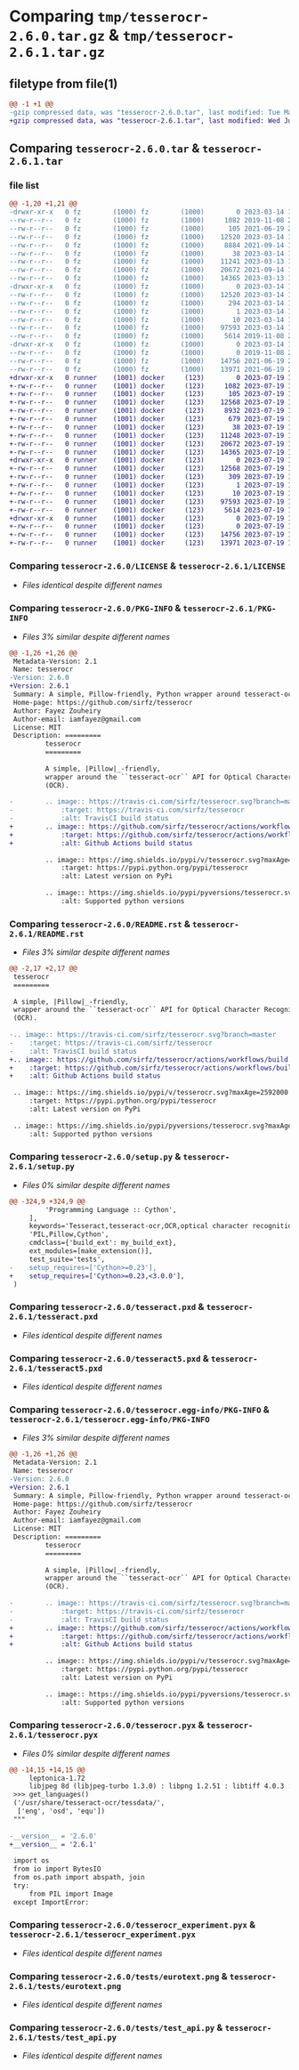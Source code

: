 # Comparing `tmp/tesserocr-2.6.0.tar.gz` & `tmp/tesserocr-2.6.1.tar.gz`

## filetype from file(1)

```diff
@@ -1 +1 @@
-gzip compressed data, was "tesserocr-2.6.0.tar", last modified: Tue Mar 14 12:54:18 2023, max compression
+gzip compressed data, was "tesserocr-2.6.1.tar", last modified: Wed Jul 19 13:28:32 2023, max compression
```

## Comparing `tesserocr-2.6.0.tar` & `tesserocr-2.6.1.tar`

### file list

```diff
@@ -1,20 +1,21 @@
-drwxr-xr-x   0 fz        (1000) fz        (1000)        0 2023-03-14 12:54:18.326918 tesserocr-2.6.0/
--rw-r--r--   0 fz        (1000) fz        (1000)     1082 2019-11-08 22:49:38.000000 tesserocr-2.6.0/LICENSE
--rw-r--r--   0 fz        (1000) fz        (1000)      105 2021-06-19 20:02:07.000000 tesserocr-2.6.0/MANIFEST.in
--rw-r--r--   0 fz        (1000) fz        (1000)    12520 2023-03-14 12:54:18.325920 tesserocr-2.6.0/PKG-INFO
--rw-r--r--   0 fz        (1000) fz        (1000)     8884 2021-09-14 12:55:56.000000 tesserocr-2.6.0/README.rst
--rw-r--r--   0 fz        (1000) fz        (1000)       38 2023-03-14 12:54:18.326918 tesserocr-2.6.0/setup.cfg
--rw-r--r--   0 fz        (1000) fz        (1000)    11241 2023-03-13 15:14:00.000000 tesserocr-2.6.0/setup.py
--rw-r--r--   0 fz        (1000) fz        (1000)    20672 2021-09-14 16:48:53.000000 tesserocr-2.6.0/tesseract.pxd
--rw-r--r--   0 fz        (1000) fz        (1000)    14365 2023-03-13 15:13:32.000000 tesserocr-2.6.0/tesseract5.pxd
-drwxr-xr-x   0 fz        (1000) fz        (1000)        0 2023-03-14 12:54:18.320934 tesserocr-2.6.0/tesserocr.egg-info/
--rw-r--r--   0 fz        (1000) fz        (1000)    12520 2023-03-14 12:54:17.000000 tesserocr-2.6.0/tesserocr.egg-info/PKG-INFO
--rw-r--r--   0 fz        (1000) fz        (1000)      294 2023-03-14 12:54:18.000000 tesserocr-2.6.0/tesserocr.egg-info/SOURCES.txt
--rw-r--r--   0 fz        (1000) fz        (1000)        1 2023-03-14 12:54:17.000000 tesserocr-2.6.0/tesserocr.egg-info/dependency_links.txt
--rw-r--r--   0 fz        (1000) fz        (1000)       10 2023-03-14 12:54:17.000000 tesserocr-2.6.0/tesserocr.egg-info/top_level.txt
--rw-r--r--   0 fz        (1000) fz        (1000)    97593 2023-03-14 12:52:05.000000 tesserocr-2.6.0/tesserocr.pyx
--rw-r--r--   0 fz        (1000) fz        (1000)     5614 2019-11-08 22:49:38.000000 tesserocr-2.6.0/tesserocr_experiment.pyx
-drwxr-xr-x   0 fz        (1000) fz        (1000)        0 2023-03-14 12:54:18.323926 tesserocr-2.6.0/tests/
--rw-r--r--   0 fz        (1000) fz        (1000)        0 2019-11-08 22:49:38.000000 tesserocr-2.6.0/tests/__init__.py
--rw-r--r--   0 fz        (1000) fz        (1000)    14756 2021-06-19 20:02:07.000000 tesserocr-2.6.0/tests/eurotext.png
--rw-r--r--   0 fz        (1000) fz        (1000)    13971 2021-06-19 20:02:07.000000 tesserocr-2.6.0/tests/test_api.py
+drwxr-xr-x   0 runner    (1001) docker     (123)        0 2023-07-19 13:28:32.548594 tesserocr-2.6.1/
+-rw-r--r--   0 runner    (1001) docker     (123)     1082 2023-07-19 13:28:26.000000 tesserocr-2.6.1/LICENSE
+-rw-r--r--   0 runner    (1001) docker     (123)      105 2023-07-19 13:28:26.000000 tesserocr-2.6.1/MANIFEST.in
+-rw-r--r--   0 runner    (1001) docker     (123)    12568 2023-07-19 13:28:32.548594 tesserocr-2.6.1/PKG-INFO
+-rw-r--r--   0 runner    (1001) docker     (123)     8932 2023-07-19 13:28:26.000000 tesserocr-2.6.1/README.rst
+-rw-r--r--   0 runner    (1001) docker     (123)      679 2023-07-19 13:28:26.000000 tesserocr-2.6.1/pyproject.toml
+-rw-r--r--   0 runner    (1001) docker     (123)       38 2023-07-19 13:28:32.548594 tesserocr-2.6.1/setup.cfg
+-rw-r--r--   0 runner    (1001) docker     (123)    11248 2023-07-19 13:28:26.000000 tesserocr-2.6.1/setup.py
+-rw-r--r--   0 runner    (1001) docker     (123)    20672 2023-07-19 13:28:26.000000 tesserocr-2.6.1/tesseract.pxd
+-rw-r--r--   0 runner    (1001) docker     (123)    14365 2023-07-19 13:28:26.000000 tesserocr-2.6.1/tesseract5.pxd
+drwxr-xr-x   0 runner    (1001) docker     (123)        0 2023-07-19 13:28:32.548594 tesserocr-2.6.1/tesserocr.egg-info/
+-rw-r--r--   0 runner    (1001) docker     (123)    12568 2023-07-19 13:28:30.000000 tesserocr-2.6.1/tesserocr.egg-info/PKG-INFO
+-rw-r--r--   0 runner    (1001) docker     (123)      309 2023-07-19 13:28:32.000000 tesserocr-2.6.1/tesserocr.egg-info/SOURCES.txt
+-rw-r--r--   0 runner    (1001) docker     (123)        1 2023-07-19 13:28:30.000000 tesserocr-2.6.1/tesserocr.egg-info/dependency_links.txt
+-rw-r--r--   0 runner    (1001) docker     (123)       10 2023-07-19 13:28:30.000000 tesserocr-2.6.1/tesserocr.egg-info/top_level.txt
+-rw-r--r--   0 runner    (1001) docker     (123)    97593 2023-07-19 13:28:26.000000 tesserocr-2.6.1/tesserocr.pyx
+-rw-r--r--   0 runner    (1001) docker     (123)     5614 2023-07-19 13:28:26.000000 tesserocr-2.6.1/tesserocr_experiment.pyx
+drwxr-xr-x   0 runner    (1001) docker     (123)        0 2023-07-19 13:28:32.548594 tesserocr-2.6.1/tests/
+-rw-r--r--   0 runner    (1001) docker     (123)        0 2023-07-19 13:28:26.000000 tesserocr-2.6.1/tests/__init__.py
+-rw-r--r--   0 runner    (1001) docker     (123)    14756 2023-07-19 13:28:26.000000 tesserocr-2.6.1/tests/eurotext.png
+-rw-r--r--   0 runner    (1001) docker     (123)    13971 2023-07-19 13:28:26.000000 tesserocr-2.6.1/tests/test_api.py
```

### Comparing `tesserocr-2.6.0/LICENSE` & `tesserocr-2.6.1/LICENSE`

 * *Files identical despite different names*

### Comparing `tesserocr-2.6.0/PKG-INFO` & `tesserocr-2.6.1/PKG-INFO`

 * *Files 3% similar despite different names*

```diff
@@ -1,26 +1,26 @@
 Metadata-Version: 2.1
 Name: tesserocr
-Version: 2.6.0
+Version: 2.6.1
 Summary: A simple, Pillow-friendly, Python wrapper around tesseract-ocr API using Cython
 Home-page: https://github.com/sirfz/tesserocr
 Author: Fayez Zouheiry
 Author-email: iamfayez@gmail.com
 License: MIT
 Description: =========
         tesserocr
         =========
         
         A simple, |Pillow|_-friendly,
         wrapper around the ``tesseract-ocr`` API for Optical Character Recognition
         (OCR).
         
-        .. image:: https://travis-ci.com/sirfz/tesserocr.svg?branch=master
-            :target: https://travis-ci.com/sirfz/tesserocr
-            :alt: TravisCI build status
+        .. image:: https://github.com/sirfz/tesserocr/actions/workflows/build.yml/badge.svg
+            :target: https://github.com/sirfz/tesserocr/actions/workflows/build.yml
+            :alt: Github Actions build status
         
         .. image:: https://img.shields.io/pypi/v/tesserocr.svg?maxAge=2592000
             :target: https://pypi.python.org/pypi/tesserocr
             :alt: Latest version on PyPi
         
         .. image:: https://img.shields.io/pypi/pyversions/tesserocr.svg?maxAge=2592000
             :alt: Supported python versions
```

### Comparing `tesserocr-2.6.0/README.rst` & `tesserocr-2.6.1/README.rst`

 * *Files 3% similar despite different names*

```diff
@@ -2,17 +2,17 @@
 tesserocr
 =========
 
 A simple, |Pillow|_-friendly,
 wrapper around the ``tesseract-ocr`` API for Optical Character Recognition
 (OCR).
 
-.. image:: https://travis-ci.com/sirfz/tesserocr.svg?branch=master
-    :target: https://travis-ci.com/sirfz/tesserocr
-    :alt: TravisCI build status
+.. image:: https://github.com/sirfz/tesserocr/actions/workflows/build.yml/badge.svg
+    :target: https://github.com/sirfz/tesserocr/actions/workflows/build.yml
+    :alt: Github Actions build status
 
 .. image:: https://img.shields.io/pypi/v/tesserocr.svg?maxAge=2592000
     :target: https://pypi.python.org/pypi/tesserocr
     :alt: Latest version on PyPi
 
 .. image:: https://img.shields.io/pypi/pyversions/tesserocr.svg?maxAge=2592000
     :alt: Supported python versions
```

### Comparing `tesserocr-2.6.0/setup.py` & `tesserocr-2.6.1/setup.py`

 * *Files 0% similar despite different names*

```diff
@@ -324,9 +324,9 @@
         'Programming Language :: Cython',
     ],
     keywords='Tesseract,tesseract-ocr,OCR,optical character recognition,'
     'PIL,Pillow,Cython',
     cmdclass={'build_ext': my_build_ext},
     ext_modules=[make_extension()],
     test_suite='tests',
-    setup_requires=['Cython>=0.23'],
+    setup_requires=['Cython>=0.23,<3.0.0'],
 )
```

### Comparing `tesserocr-2.6.0/tesseract.pxd` & `tesserocr-2.6.1/tesseract.pxd`

 * *Files identical despite different names*

### Comparing `tesserocr-2.6.0/tesseract5.pxd` & `tesserocr-2.6.1/tesseract5.pxd`

 * *Files identical despite different names*

### Comparing `tesserocr-2.6.0/tesserocr.egg-info/PKG-INFO` & `tesserocr-2.6.1/tesserocr.egg-info/PKG-INFO`

 * *Files 3% similar despite different names*

```diff
@@ -1,26 +1,26 @@
 Metadata-Version: 2.1
 Name: tesserocr
-Version: 2.6.0
+Version: 2.6.1
 Summary: A simple, Pillow-friendly, Python wrapper around tesseract-ocr API using Cython
 Home-page: https://github.com/sirfz/tesserocr
 Author: Fayez Zouheiry
 Author-email: iamfayez@gmail.com
 License: MIT
 Description: =========
         tesserocr
         =========
         
         A simple, |Pillow|_-friendly,
         wrapper around the ``tesseract-ocr`` API for Optical Character Recognition
         (OCR).
         
-        .. image:: https://travis-ci.com/sirfz/tesserocr.svg?branch=master
-            :target: https://travis-ci.com/sirfz/tesserocr
-            :alt: TravisCI build status
+        .. image:: https://github.com/sirfz/tesserocr/actions/workflows/build.yml/badge.svg
+            :target: https://github.com/sirfz/tesserocr/actions/workflows/build.yml
+            :alt: Github Actions build status
         
         .. image:: https://img.shields.io/pypi/v/tesserocr.svg?maxAge=2592000
             :target: https://pypi.python.org/pypi/tesserocr
             :alt: Latest version on PyPi
         
         .. image:: https://img.shields.io/pypi/pyversions/tesserocr.svg?maxAge=2592000
             :alt: Supported python versions
```

### Comparing `tesserocr-2.6.0/tesserocr.pyx` & `tesserocr-2.6.1/tesserocr.pyx`

 * *Files 0% similar despite different names*

```diff
@@ -14,15 +14,15 @@
     leptonica-1.72
     libjpeg 8d (libjpeg-turbo 1.3.0) : libpng 1.2.51 : libtiff 4.0.3 : zlib 1.2.8
 >>> get_languages()
 ('/usr/share/tesseract-ocr/tessdata/',
  ['eng', 'osd', 'equ'])
 """
 
-__version__ = '2.6.0'
+__version__ = '2.6.1'
 
 import os
 from io import BytesIO
 from os.path import abspath, join
 try:
     from PIL import Image
 except ImportError:
```

### Comparing `tesserocr-2.6.0/tesserocr_experiment.pyx` & `tesserocr-2.6.1/tesserocr_experiment.pyx`

 * *Files identical despite different names*

### Comparing `tesserocr-2.6.0/tests/eurotext.png` & `tesserocr-2.6.1/tests/eurotext.png`

 * *Files identical despite different names*

### Comparing `tesserocr-2.6.0/tests/test_api.py` & `tesserocr-2.6.1/tests/test_api.py`

 * *Files identical despite different names*

